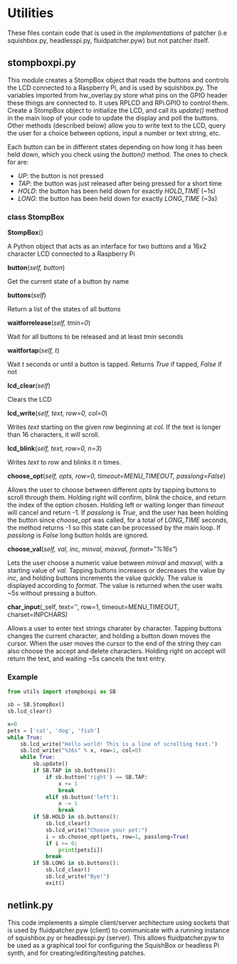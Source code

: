 # Utilities

These files contain code that is used in the _implementations_ of patcher (i.e squishbox.py, headlesspi.py, fluidpatcher.pyw) but not patcher itself.

## stompboxpi.py

This module creates a StompBox object that reads the buttons and controls the LCD connected to a Raspberry Pi, and is used by squishbox.py. The variables imported from hw_overlay.py store what pins on the GPIO header these things are connected to. It uses RPLCD and RPi.GPIO to control them. Create a StompBox object to initialize the LCD, and call its _update()_ method in the main loop of your code to update the display and poll the buttons. Other methods (described below) allow you to write text to the LCD, query the user for a choice between options, input a number or text string, etc.

Each button can be in different states depending on how long it has been held down, which you check using the _button()_ method. The ones to check for are:
- _UP_: the button is not pressed
- _TAP_: the button was just released after being pressed for a short time
- _HOLD_: the button has been held down for exactly _HOLD_TIME_ (~1s)
- _LONG_: the button has been held down for exactly _LONG_TIME_ (~3s)

### class StompBox

**StompBox**()

A Python object that acts as an interface for two buttons and a 16x2 character LCD connected to a Raspberry Pi

**button**(_self, button_)

Get the current state of a button by name

**buttons**(_self_)

Return a list of the states of all buttons

**waitforrelease**(_self, tmin=0_)

Wait for all buttons to be released and at least _tmin_ seconds

**waitfortap**(_self, t_)

Wait _t_ seconds or until a button is tapped. Returns _True_ if tapped, _False_ if not

**lcd_clear**(_self_)

Clears the LCD

**lcd_write**(_self, text, row=0, col=0_)

Writes _text_ starting on the given _row_ beginning at _col_. If the text is longer than 16 characters, it will scroll.

**lcd_blink**(_self, text, row=0, n=3_)

Writes _text_ to _row_ and blinks it _n_ times.

**choose_opt**(_self, opts, row=0, timeout=MENU_TIMEOUT, passlong=False_)

Allows the user to choose between different _opts_ by tapping buttons to scroll through them. Holding right will confirm, blink the choice, and return the index of the option chosen. Holding left or waiting longer than _timeout_ will cancel and return -1. If _passlong_ is _True_, and the user has been holding the button since _choose_opt_ was called, for a total of _LONG_TIME_ seconds, the method returns -1 so this state can be processed by the main loop. If _passlong_ is _False_ long button holds are ignored.

**choose_val**(_self, val, inc, minval, maxval, format="%16s"_)

Lets the user choose a numeric value between _minval_ and _maxval_, with a starting value of _val_. Tapping buttons increases or decreases the value by _inc_, and holding buttons increments the value quickly. The value is displayed according to _format_. The value is returned when the user waits ~5s without pressing a button.

**char_input**(_self, text='', row=1, timeout=MENU_TIMEOUT, charset=INPCHARS)

Allows a user to enter text strings charater by character. Tapping buttons changes the current character, and holding a button down moves the cursor. When the user moves the cursor to the end of the string they can also choose the accept and delete characters. Holding right on accept will return the text, and waiting ~5s cancels the text entry.

### Example

```python
from utils import stompboxpi as SB

sb = SB.StompBox()
sb.lcd_clear()

x=0
pets = ['cat', 'dog', 'fish']
while True:
    sb.lcd_write("Hello world! This is a line of scrolling text.")
    sb.lcd_write("%16s" % x, row=1, col=0)
    while True:
        sb.update()
        if SB.TAP in sb.buttons(): 
            if sb.button('right') == SB.TAP:
                x += 1
                break
            elif sb.button('left'):
                x -= 1
                break
        if SB.HOLD in sb.buttons():
            sb.lcd_clear()
            sb.lcd_write("Choose your pet:")
            i = sb.choose_opt(pets, row=1, passlong=True)
            if i >= 0:
                print(pets[i])
            break
        if SB.LONG in sb.buttons():
            sb.lcd_clear()
            sb.lcd_write("Bye!")
            exit()
```

## netlink.py

This code implements a simple client/server architecture using sockets that is used by fluidpatcher.pyw (client) to communicate with a running instance of squishbox.py or headlesspi.py (server). This allows fluidpatcher.pyw to be used as a graphical tool for configuring the SquishBox or headless Pi synth, and for creating/editing/testing patches.

